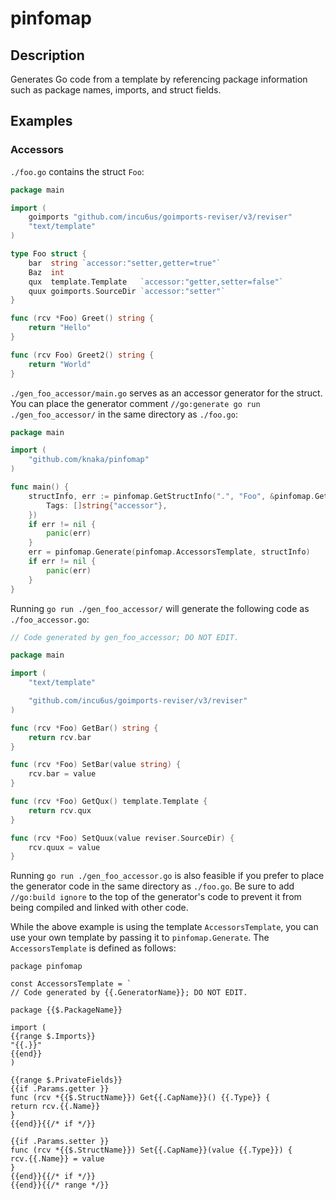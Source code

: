 # pinfomap

## Description

Generates Go code from a template by referencing package information such as package names, imports, and struct fields.

## Examples

### Accessors

`./foo.go` contains the struct `Foo`:

```go
package main

import (
	goimports "github.com/incu6us/goimports-reviser/v3/reviser"
	"text/template"
)

type Foo struct {
	bar  string `accessor:"setter,getter=true"`
	Baz  int
	qux  template.Template   `accessor:"getter,setter=false"`
	quux goimports.SourceDir `accessor:"setter"`
}

func (rcv *Foo) Greet() string {
	return "Hello"
}

func (rcv Foo) Greet2() string {
	return "World"
}
```

`./gen_foo_accessor/main.go` serves as an accessor generator for the struct. You can place the generator comment `//go:generate go run ./gen_foo_accessor/` in the same directory as `./foo.go`:

```go
package main

import (
	"github.com/knaka/pinfomap"
)

func main() {
	structInfo, err := pinfomap.GetStructInfo(".", "Foo", &pinfomap.GetStructInfoParams{
		Tags: []string{"accessor"},
	})
	if err != nil {
		panic(err)
	}
	err = pinfomap.Generate(pinfomap.AccessorsTemplate, structInfo)
	if err != nil {
		panic(err)
	}
}
```

Running `go run ./gen_foo_accessor/` will generate the following code as `./foo_accessor.go`:

```go
// Code generated by gen_foo_accessor; DO NOT EDIT.

package main

import (
	"text/template"

	"github.com/incu6us/goimports-reviser/v3/reviser"
)

func (rcv *Foo) GetBar() string {
	return rcv.bar
}

func (rcv *Foo) SetBar(value string) {
	rcv.bar = value
}

func (rcv *Foo) GetQux() template.Template {
	return rcv.qux
}

func (rcv *Foo) SetQuux(value reviser.SourceDir) {
	rcv.quux = value
}
```

Running `go run ./gen_foo_accessor.go` is also feasible if you prefer to place the generator code in the same directory as `./foo.go`. Be sure to add `//go:build ignore` to the top of the generator's code to prevent it from being compiled and linked with other code.

While the above example is using the template `AccessorsTemplate`, you can use your own template by passing it to `pinfomap.Generate`. The `AccessorsTemplate` is defined as follows:

```gotemplate
package pinfomap

const AccessorsTemplate = `
// Code generated by {{.GeneratorName}}; DO NOT EDIT.

package {{$.PackageName}}

import (
{{range $.Imports}}
"{{.}}"
{{end}}
)

{{range $.PrivateFields}}
{{if .Params.getter }}
func (rcv *{{$.StructName}}) Get{{.CapName}}() {{.Type}} {
return rcv.{{.Name}}
}
{{end}}{{/* if */}}

{{if .Params.setter }}
func (rcv *{{$.StructName}}) Set{{.CapName}}(value {{.Type}}) {
rcv.{{.Name}} = value
}
{{end}}{{/* if */}}
{{end}}{{/* range */}}
```
